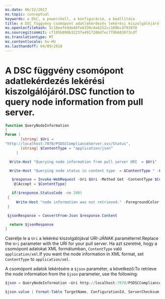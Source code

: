 ```yaml
---
ms.date: 06/12/2017
ms.topic: conceptual
keywords: a DSC, a powershell, a konfiguráció, a beállítása
title: A DSC függvény csomópont adatlekérdezés lekérési kiszolgálójáról.
ms.openlocfilehash: 5c10eefe9ded4fe6339c4e6252cc189bcd793978
ms.sourcegitcommit: cf195b090b3223fa4917206dfec7f0b603873cdf
ms.translationtype: MT
ms.contentlocale: hu-HU
ms.lasthandoff: 04/09/2018
---
```

# <a name="dsc-function-to-query-node-information-from-pull-server"></a><span data-ttu-id="f7203-103">A DSC függvény csomópont adatlekérdezés lekérési kiszolgálójáról.</span><span class="sxs-lookup"><span data-stu-id="f7203-103">DSC function to query node information from pull server.</span></span>

```powershell
function QueryNodeInformation
{
Param (
       [string] $Uri =
"http://localhost:7070/PSDSCComplianceServer.svc/Status",
       [string] $ContentType = "application/json"
     )

  Write-Host "Querying node information from pull server URI  = $Uri" -ForegroundColor Green

  Write-Host "Querying node status in content type  = $ContentType " -ForegroundColor Green

   $response = Invoke-WebRequest -Uri $Uri -Method Get -ContentType $ContentType -UseDefaultCredentials -Headers
    @{Accept = $ContentType}

   if($response.StatusCode -ne 200)
 {
     Write-Host "node information was not retrieved." -ForegroundColor Red
 }

 $jsonResponse = ConvertFrom-Json $response.Content

  return $jsonResponse
}
```

<span data-ttu-id="f7203-104">Cserélje le a `Uri` a lekérési kiszolgálójával URI-JÁNAK paraméterrel.</span><span class="sxs-lookup"><span data-stu-id="f7203-104">Replace the `Uri` parameter with the URI for your pull server.</span></span> <span data-ttu-id="f7203-105">Ha azt szeretné, hogy a csomópont adatokat XML formátumban, `ContentType` való `application/xml`.</span><span class="sxs-lookup"><span data-stu-id="f7203-105">If you want the node information in XML format, set `ContentType` to `application/xml`.</span></span>

<span data-ttu-id="f7203-106">A csomópont adatok lekérésére a `$json` paraméter, a következő:</span><span class="sxs-lookup"><span data-stu-id="f7203-106">To retrieve the node information from the `$json` parameter, use the following:</span></span>

```powershell
$json = QueryNodeInformation –Uri http://localhost:7070/PSDSCComplianceServer.svc/Status

$json.value | Format-Table TargetName, ConfigurationId, ServerChecksum, NodeCompliant, LastComplianceTime, StatusCode
```